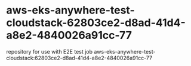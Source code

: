 # aws-eks-anywhere-test-cloudstack-62803ce2-d8ad-41d4-a8e2-4840026a91cc-77
repository for use with E2E test job aws-eks-anywhere-test-cloudstack:62803ce2-d8ad-41d4-a8e2-4840026a91cc-77
